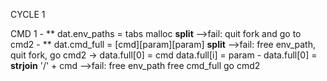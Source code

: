 CYCLE 1

CMD 1
	- ** dat.env_paths = tabs malloc **split**
	  	-->fail: quit fork and
					 go to cmd2
	- ** dat.cmd_full = [cmd][param][param] **split**
		-->fail: free env_path,
					quit fork,
					go cmd2
		-> data.full[0] = cmd
			data.full[i] = param
		- data.full[0] = **strjoin** '/' + cmd
			-->fail: free env_path
						free cmd_full
						go cmd2
					
		
